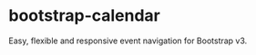 bootstrap-calendar
==================

Easy, flexible and responsive event navigation for Bootstrap v3.
